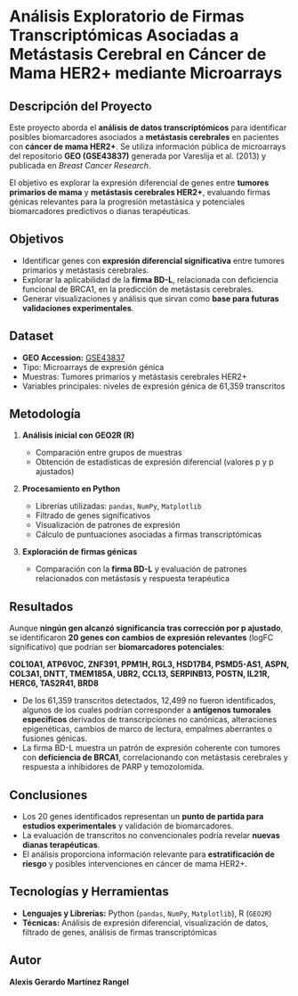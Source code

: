 # Análisis Exploratorio de Firmas Transcriptómicas Asociadas a Metástasis Cerebral en Cáncer de Mama HER2+ mediante Microarrays

## Descripción del Proyecto
Este proyecto aborda el **análisis de datos transcriptómicos** para identificar posibles biomarcadores asociados a **metástasis cerebrales** en pacientes con **cáncer de mama HER2+**. Se utiliza información pública de microarrays del repositorio **GEO (GSE43837)** generada por Vareslija et al. (2013) y publicada en *Breast Cancer Research*. 

El objetivo es explorar la expresión diferencial de genes entre **tumores primarios de mama** y **metástasis cerebrales HER2+**, evaluando firmas génicas relevantes para la progresión metastásica y potenciales biomarcadores predictivos o dianas terapéuticas.

## Objetivos
- Identificar genes con **expresión diferencial significativa** entre tumores primarios y metástasis cerebrales.
- Explorar la aplicabilidad de la **firma BD-L**, relacionada con deficiencia funcional de BRCA1, en la predicción de metástasis cerebrales.
- Generar visualizaciones y análisis que sirvan como **base para futuras validaciones experimentales**.

## Dataset
- **GEO Accession:** [GSE43837](https://www.ncbi.nlm.nih.gov/geo/query/acc.cgi?acc=GSE43837)
- Tipo: Microarrays de expresión génica
- Muestras: Tumores primarios y metástasis cerebrales HER2+
- Variables principales: niveles de expresión génica de 61,359 transcritos

## Metodología
1. **Análisis inicial con GEO2R (R)**
   - Comparación entre grupos de muestras
   - Obtención de estadísticas de expresión diferencial (valores p y p ajustados)

2. **Procesamiento en Python**
   - Librerías utilizadas: `pandas`, `NumPy`, `Matplotlib`
   - Filtrado de genes significativos
   - Visualización de patrones de expresión
   - Cálculo de puntuaciones asociadas a firmas transcriptómicas

3. **Exploración de firmas génicas**
   - Comparación con la **firma BD-L** y evaluación de patrones relacionados con metástasis y respuesta terapéutica

## Resultados
Aunque **ningún gen alcanzó significancia tras corrección por p ajustado**, se identificaron **20 genes con cambios de expresión relevantes** (logFC significativo) que podrían ser **biomarcadores potenciales**:

**COL10A1, ATP6V0C, ZNF391, PPM1H, RGL3, HSD17B4, PSMD5-AS1, ASPN, COL3A1, DNTT, TMEM185A, UBR2, CCL13, SERPINB13, POSTN, IL21R, HERC6, TAS2R41, BRD8**

- De los 61,359 transcritos detectados, 12,499 no fueron identificados, algunos de los cuales podrían corresponder a **antígenos tumorales específicos** derivados de transcripciones no canónicas, alteraciones epigenéticas, cambios de marco de lectura, empalmes aberrantes o fusiones génicas.
- La firma BD-L muestra un patrón de expresión coherente con tumores con **deficiencia de BRCA1**, correlacionando con metástasis cerebrales y respuesta a inhibidores de PARP y temozolomida.

## Conclusiones
- Los 20 genes identificados representan un **punto de partida para estudios experimentales** y validación de biomarcadores.
- La evaluación de transcritos no convencionales podría revelar **nuevas dianas terapéuticas**.
- El análisis proporciona información relevante para **estratificación de riesgo** y posibles intervenciones en cáncer de mama HER2+.

## Tecnologías y Herramientas
- **Lenguajes y Librerías:** Python (`pandas`, `NumPy`, `Matplotlib`), R (`GEO2R`)
- **Técnicas:** Análisis de expresión diferencial, visualización de datos, filtrado de genes, análisis de firmas transcriptómicas

## Autor
**Alexis Gerardo Martínez Rangel**
